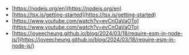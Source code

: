- [https://nodejs.org/en](https://nodejs.org/en)
- [https://tsx.is/getting-started](https://tsx.is/getting-started)
- [https://www.youtube.com/watch?v=evCnOaVaOTo](https://www.youtube.com/watch?v=evCnOaVaOTo)
- [https://joyeecheung.github.io/blog/2024/03/18/require-esm-in-node-js/](https://joyeecheung.github.io/blog/2024/03/18/require-esm-in-node-js/)

